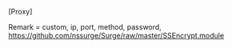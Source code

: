 [Proxy]

Remark = custom, ip, port, method, password, https://github.com/nssurge/Surge/raw/master/SSEncrypt.module
